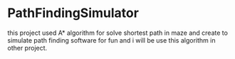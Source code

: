 # PathFindingSimulator

this project used A* algorithm for solve shortest path in maze
and create to simulate path finding software for fun
and i will be use this algorithm in other project.
